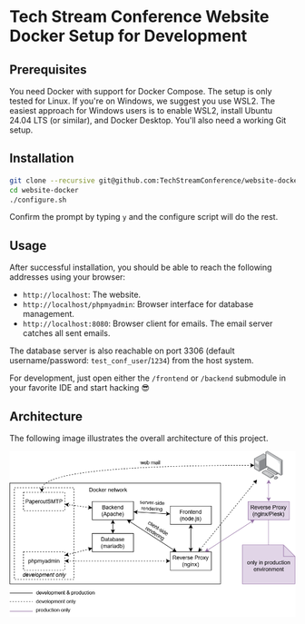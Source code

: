 # Tech Stream Conference Website Docker Setup for Development

## Prerequisites

You need Docker with support for Docker Compose. The setup is only tested for Linux. If you're on Windows, we suggest you use WSL2. The easiest approach for Windows users is to enable WSL2, install Ubuntu 24.04 LTS (or similar), and Docker Desktop.
You'll also need a working Git setup.

## Installation

```sh
git clone --recursive git@github.com:TechStreamConference/website-docker.git
cd website-docker
./configure.sh
```

Confirm the prompt by typing `y` and the configure script will do the rest.

## Usage

After successful installation, you should be able to reach the following addresses using your browser:

- `http://localhost`: The website.
- `http://localhost/phpmyadmin`: Browser interface for database management.
- `http://localhost:8080`: Browser client for emails. The email server catches all sent emails.

The database server is also reachable on port 3306 (default username/password: `test_conf_user`/`1234`) from the host system.

For development, just open either the `/frontend` or `/backend` submodule in your favorite IDE and start hacking 😎

## Architecture

The following image illustrates the overall architecture of this project.

![Architecture Overview](./assets/overview.png)
